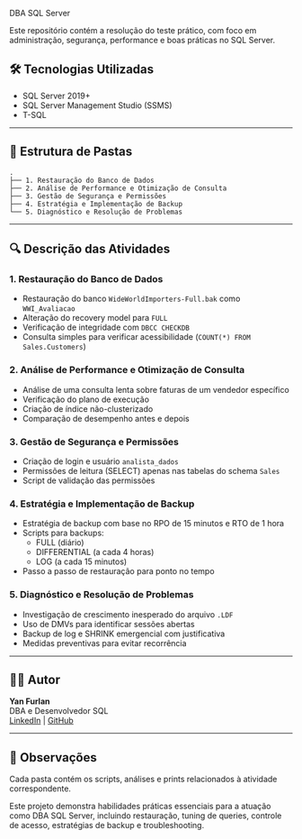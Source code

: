 DBA SQL Server

Este repositório contém a resolução do teste prático, com foco em administração, segurança, performance e boas práticas no SQL Server.

## 🛠️ Tecnologias Utilizadas

- SQL Server 2019+
- SQL Server Management Studio (SSMS)
- T-SQL

---

## 📂 Estrutura de Pastas

```
.
├── 1. Restauração do Banco de Dados
├── 2. Análise de Performance e Otimização de Consulta
├── 3. Gestão de Segurança e Permissões
├── 4. Estratégia e Implementação de Backup
└── 5. Diagnóstico e Resolução de Problemas
```

---

## 🔍 Descrição das Atividades

### 1. Restauração do Banco de Dados

- Restauração do banco `WideWorldImporters-Full.bak` como `WWI_Avaliacao`
- Alteração do recovery model para `FULL`
- Verificação de integridade com `DBCC CHECKDB`
- Consulta simples para verificar acessibilidade (`COUNT(*) FROM Sales.Customers`)

### 2. Análise de Performance e Otimização de Consulta

- Análise de uma consulta lenta sobre faturas de um vendedor específico
- Verificação do plano de execução
- Criação de índice não-clusterizado
- Comparação de desempenho antes e depois

### 3. Gestão de Segurança e Permissões

- Criação de login e usuário `analista_dados`
- Permissões de leitura (SELECT) apenas nas tabelas do schema `Sales`
- Script de validação das permissões

### 4. Estratégia e Implementação de Backup

- Estratégia de backup com base no RPO de 15 minutos e RTO de 1 hora
- Scripts para backups:
  - FULL (diário)
  - DIFFERENTIAL (a cada 4 horas)
  - LOG (a cada 15 minutos)
- Passo a passo de restauração para ponto no tempo

### 5. Diagnóstico e Resolução de Problemas

- Investigação de crescimento inesperado do arquivo `.LDF`
- Uso de DMVs para identificar sessões abertas
- Backup de log e SHRINK emergencial com justificativa
- Medidas preventivas para evitar recorrência

---

## 🧑‍💻 Autor

**Yan Furlan**  
DBA e Desenvolvedor SQL  
[LinkedIn](https://www.linkedin.com/in/yan-furlan-455ab820b/) | [GitHub](https://github.com/yanfurlan)

---

## 📌 Observações

Cada pasta contém os scripts, análises e prints relacionados à atividade correspondente.

Este projeto demonstra habilidades práticas essenciais para a atuação como DBA SQL Server, incluindo restauração, tuning de queries, controle de acesso, estratégias de backup e troubleshooting.
